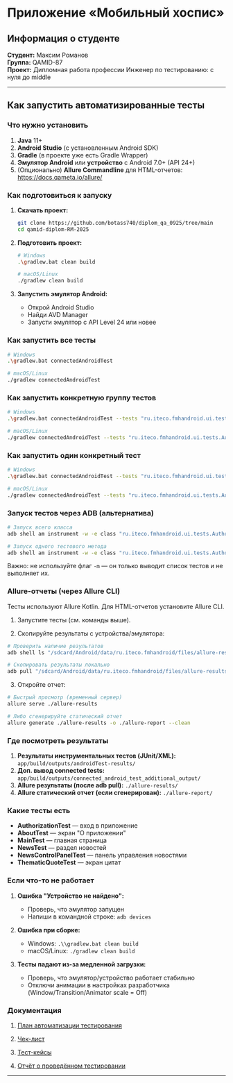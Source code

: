 # Приложение «Мобильный хоспис»

## Информация о студенте
**Студент:** Максим Романов  
**Группа:** QAMID-87  
**Проект:** Дипломная работа профессии Инженер по тестированию: с нуля до middle

---

## Как запустить автоматизированные тесты

### Что нужно установить
1. **Java** 11+
2. **Android Studio** (с установленным Android SDK)
3. **Gradle** (в проекте уже есть Gradle Wrapper)
4. **Эмулятор Android** или **устройство** с Android 7.0+ (API 24+)
5. (Опционально) **Allure Commandline** для HTML-отчетов: https://docs.qameta.io/allure/

### Как подготовиться к запуску
1. **Скачать проект:**
   ```bash
   git clone https://github.com/botass740/diplom_qa_0925/tree/main
   cd qamid-diplom-RM-2025
   ```

2. **Подготовить проект:**
   ```bash
   # Windows
   .\gradlew.bat clean build

   # macOS/Linux
   ./gradlew clean build
   ```

3. **Запустить эмулятор Android:**
   - Открой Android Studio
   - Найди AVD Manager
   - Запусти эмулятор с API Level 24 или новее

### Как запустить все тесты
```bash
# Windows
.\gradlew.bat connectedAndroidTest

# macOS/Linux
./gradlew connectedAndroidTest
```

### Как запустить конкретную группу тестов
```bash
# Windows
.\gradlew.bat connectedAndroidTest --tests "ru.iteco.fmhandroid.ui.tests.AuthorizationTest"

# macOS/Linux
./gradlew connectedAndroidTest --tests "ru.iteco.fmhandroid.ui.tests.AuthorizationTest"
```

### Как запустить один конкретный тест
```bash
# Windows
.\gradlew.bat connectedAndroidTest --tests "ru.iteco.fmhandroid.ui.tests.AuthorizationTest.testValidLogin"

# macOS/Linux
./gradlew connectedAndroidTest --tests "ru.iteco.fmhandroid.ui.tests.AuthorizationTest.testValidLogin"
```

### Запуск тестов через ADB (альтернатива)
```bash
# Запуск всего класса
adb shell am instrument -w -e class "ru.iteco.fmhandroid.ui.tests.AuthorizationTest" ru.iteco.fmhandroid.test/androidx.test.runner.AndroidJUnitRunner

# Запуск одного тестового метода
adb shell am instrument -w -e class "ru.iteco.fmhandroid.ui.tests.AuthorizationTest#testValidLogin" ru.iteco.fmhandroid.test/androidx.test.runner.AndroidJUnitRunner
```
Важно: не используйте флаг `-m` — он только выводит список тестов и не выполняет их.

### Allure-отчеты (через Allure CLI)
Тесты используют Allure Kotlin. Для HTML-отчетов установите Allure CLI.

1) Запустите тесты (см. команды выше).

2) Скопируйте результаты с устройства/эмулятора:
```bash
# Проверить наличие результатов
adb shell ls "/sdcard/Android/data/ru.iteco.fmhandroid/files/allure-results" || adb shell ls "/sdcard/allure-results"

# Скопировать результаты локально
adb pull "/sdcard/Android/data/ru.iteco.fmhandroid/files/allure-results" "./allure-results" || adb pull "/sdcard/allure-results" "./allure-results"
```

3) Откройте отчет:
```bash
# Быстрый просмотр (временный сервер)
allure serve ./allure-results

# Либо сгенерируйте статический отчет
allure generate ./allure-results -o ./allure-report --clean
```

### Где посмотреть результаты
1. **Результаты инструментальных тестов (JUnit/XML):** `app/build/outputs/androidTest-results/`
2. **Доп. вывод connected tests:** `app/build/outputs/connected_android_test_additional_output/`
3. **Allure результаты (после adb pull):** `./allure-results/`
4. **Allure статический отчет (если сгенерирован):** `./allure-report/`

### Какие тесты есть
- **AuthorizationTest** — вход в приложение
- **AboutTest** — экран "О приложении"
- **MainTest** — главная страница
- **NewsTest** — раздел новостей
- **NewsControlPanelTest** — панель управления новостями
- **ThematicQuoteTest** — экран цитат

### Если что-то не работает
1. **Ошибка "Устройство не найдено":**
   - Проверь, что эмулятор запущен
   - Напиши в командной строке: `adb devices`

2. **Ошибка при сборке:**
   - Windows: `.\\gradlew.bat clean build`
   - macOS/Linux: `./gradlew clean build`

3. **Тесты падают из-за медленной загрузки:**
   - Проверь, что эмулятор/устройство работает стабильно
   - Отключи анимации в настройках разработчика (Window/Transition/Animator scale = Off)

### Документация

1. [План автоматизации тестирования](https://github.com/botass740/diplom_qa_0925/blob/main/Plan.md)

3. [Чек-лист](https://github.com/botass740/diplom_qa_0925/blob/main/Check.xlsx)

4. [Тест-кейсы](https://github.com/botass740/diplom_qa_0925/blob/main/Case.xlsx)

5. [Отчёт о проведённом тестировании](https://github.com/botass740/diplom_qa_0925/blob/main/Result.md)

---
